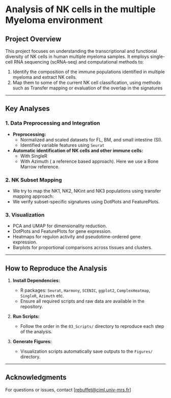 # Analysis of NK cells in the multiple Myeloma environment

## Project Overview

This project focuses on understanding the transcriptional and functional diversity of NK cells in human multiple myeloma samples. It employs single-cell RNA sequencing (scRNA-seq) and computational methods to:

1. Identify the composition of the immune populations identified in multiple myeloma and extract NK cells.
2. Map them to some of the current NK cell classification, using methods such as Transfer mapping or evaluation of the overlap in the signatures



---

## Key Analyses

### 1. **Data Preprocessing and Integration**
- **Preprocessing:**
  - Normalized and scaled datasets for FL, BM, and small intestine (SI).
  - Identified variable features using `Seurat`
- **Automatic identification of NK cells and other immune cells:**
  - With SingleR
  - With Azimuth ( a reference based approach). Here we use a Bone Marrow reference.

### 2. **NK Subset Mapping**
- We try to map the NK1, NK2, NKint and NK3 populations using transfer mapping approach:
- We verify subset-specific signatures using DotPlots and FeaturePlots.


### 3. **Visualization**
- PCA and UMAP for dimensionality reduction.
- DotPlots and FeaturePlots for gene expression.
- Heatmaps for regulon activity and pseudotime-ordered gene expression.
- Barplots for proportional comparisons across tissues and clusters.

---

## How to Reproduce the Analysis

1. **Install Dependencies:**
   - R packages: `Seurat`, `Harmony`, `SCENIC`, `ggplot2`, `ComplexHeatmap`, `SingleR`, `Azimuth` etc.
   - Ensure all required scripts and raw data are available in the repository.

2. **Run Scripts:**
   - Follow the order in the `03_Scripts/` directory to reproduce each step of the analysis.

3. **Generate Figures:**
   - Visualization scripts automatically save outputs to the `Figures/` directory.

---

## Acknowledgments

For questions or issues, contact [rebuffet@ciml.univ-mrs.fr]



